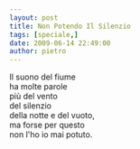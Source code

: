 ```yaml
---
layout: post
title: Non Potendo Il Silenzio
tags: [speciale,]
date: 2009-06-14 22:49:00
author: pietro
---
```

Il suono del fiume<br/>ha molte parole<br/>più del vento<br/>del silenzio<br/>della notte e del vuoto,<br/>ma forse per questo<br/>non l'ho io mai potuto.
